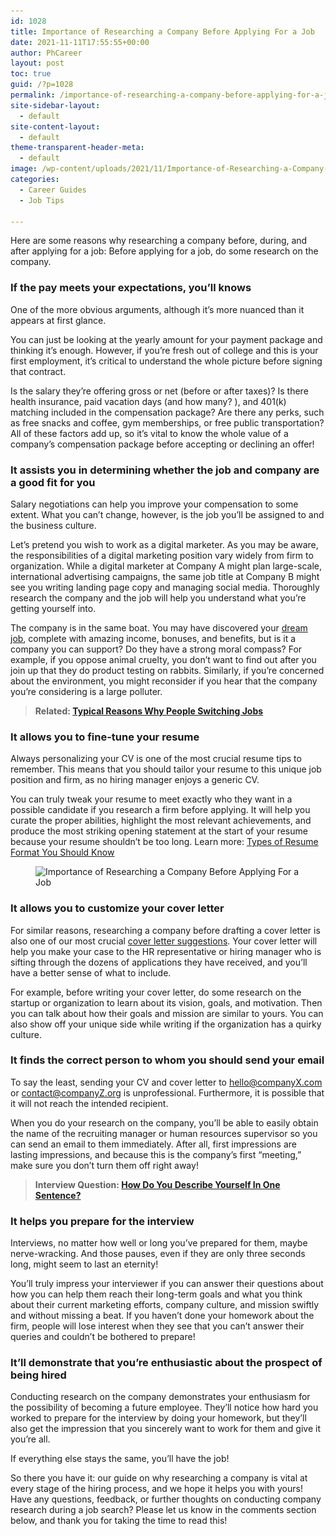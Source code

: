 ```yaml
---
id: 1028
title: Importance of Researching a Company Before Applying For a Job
date: 2021-11-11T17:55:55+00:00
author: PhCareer
layout: post
toc: true
guid: /?p=1028
permalink: /importance-of-researching-a-company-before-applying-for-a-job/
site-sidebar-layout:
  - default
site-content-layout:
  - default
theme-transparent-header-meta:
  - default
image: /wp-content/uploads/2021/11/Importance-of-Researching-a-Company-Before-Applying-For-a-Job.jpg
categories:
  - Career Guides
  - Job Tips
 
---
```

Here are some reasons why researching a company before, during, and after applying for a job: Before applying for a job, do some research on the company.

 

### **If the pay meets your expectations, you&#8217;ll know**s

One of the more obvious arguments, although it&#8217;s more nuanced than it appears at first glance.

You can just be looking at the yearly amount for your payment package and thinking it&#8217;s enough. However, if you&#8217;re fresh out of college and this is your first employment, it&#8217;s critical to understand the whole picture before signing that contract.

Is the salary they&#8217;re offering gross or net (before or after taxes)? Is there health insurance, paid vacation days (and how many? ), and 401(k) matching included in the compensation package? Are there any perks, such as free snacks and coffee, gym memberships, or free public transportation? All of these factors add up, so it&#8217;s vital to know the whole value of a company&#8217;s compensation package before accepting or declining an offer!

 
### **It assists you in determining whether the job and company are a good fit for you**

Salary negotiations can help you improve your compensation to some extent. What you can&#8217;t change, however, is the job you&#8217;ll be assigned to and the business culture.

Let&#8217;s pretend you wish to work as a digital marketer. As you may be aware, the responsibilities of a digital marketing position vary widely from firm to organization. While a digital marketer at Company A might plan large-scale, international advertising campaigns, the same job title at Company B might see you writing landing page copy and managing social media. Thoroughly research the company and the job will help you understand what you&#8217;re getting yourself into.

The company is in the same boat. You may have discovered your [dream job](/how-to-figure-out-if-you-are-right-for-the-job/), complete with amazing income, bonuses, and benefits, but is it a company you can support? Do they have a strong moral compass? For example, if you oppose animal cruelty, you don&#8217;t want to find out after you join up that they do product testing on rabbits. Similarly, if you&#8217;re concerned about the environment, you might reconsider if you hear that the company you&#8217;re considering is a large polluter.

 
<blockquote class="wp-block-quote">
  <p>
    <strong>Related: <a href="/typical-reasons-why-people-switching-jobs/">Typical Reasons Why People Switching Jobs</a></strong>
  </p>
</blockquote>

 

### **It allows you to fine-tune your resume**

Always personalizing your CV is one of the most crucial resume tips to remember. This means that you should tailor your resume to this unique job position and firm, as no hiring manager enjoys a generic CV.

You can truly tweak your resume to meet exactly who they want in a possible candidate if you research a firm before applying. It will help you curate the proper abilities, highlight the most relevant achievements, and produce the most striking opening statement at the start of your resume because your resume shouldn&#8217;t be too long. Learn more: [Types of Resume Format You Should Know](/types-of-resume-format-you-should-know/)

 <figure class="wp-block-image size-full">

<img loading="lazy" width="700" height="394" src="/wp-content/uploads/2021/11/Importance-of-Researching-a-Company-Before-Applying-For-a-Job.jpeg" alt="Importance of Researching a Company Before Applying For a Job" class="wp-image-1029" srcset="/wp-content/uploads/2021/11/Importance-of-Researching-a-Company-Before-Applying-For-a-Job.jpeg 700w, /wp-content/uploads/2021/11/Importance-of-Researching-a-Company-Before-Applying-For-a-Job-300x169.jpeg 300w" sizes="(max-width: 700px) 100vw, 700px" /> </figure> 

 
### **It allows you to customize your cover letter**

For similar reasons, researching a company before drafting a cover letter is also one of our most crucial [cover letter suggestions](/cover-letter-tips-for-new-freelancers/). Your cover letter will help you make your case to the HR representative or hiring manager who is sifting through the dozens of applications they have received, and you&#8217;ll have a better sense of what to include.

For example, before writing your cover letter, do some research on the startup or organization to learn about its vision, goals, and motivation. Then you can talk about how their goals and mission are similar to yours. You can also show off your unique side while writing if the organization has a quirky culture.

 

### **It finds the correct person to whom you should send your email**

To say the least, sending your CV and cover letter to hello@companyX.com or contact@companyZ.org is unprofessional. Furthermore, it is possible that it will not reach the intended recipient.

When you do your research on the company, you&#8217;ll be able to easily obtain the name of the recruiting manager or human resources supervisor so you can send an email to them immediately. After all, first impressions are lasting impressions, and because this is the company&#8217;s first &#8220;meeting,&#8221; make sure you don&#8217;t turn them off right away!

 
<blockquote class="wp-block-quote">
  <p>
    <strong>Interview Question: <a href="/interview-question-how-do-you-describe-yourself-in-one-sentence/">How Do You Describe Yourself In One Sentence?</a></strong>
  </p>
</blockquote>

 
### **It helps you prepare for the interview**

Interviews, no matter how well or long you&#8217;ve prepared for them, maybe nerve-wracking. And those pauses, even if they are only three seconds long, might seem to last an eternity!

You&#8217;ll truly impress your interviewer if you can answer their questions about how you can help them reach their long-term goals and what you think about their current marketing efforts, company culture, and mission swiftly and without missing a beat. If you haven&#8217;t done your homework about the firm, people will lose interest when they see that you can&#8217;t answer their queries and couldn&#8217;t be bothered to prepare!

 

### **It&#8217;ll demonstrate that you&#8217;re enthusiastic about the prospect of being hired**

Conducting research on the company demonstrates your enthusiasm for the possibility of becoming a future employee. They&#8217;ll notice how hard you worked to prepare for the interview by doing your homework, but they&#8217;ll also get the impression that you sincerely want to work for them and give it you&#8217;re all.

If everything else stays the same, you&#8217;ll have the job!

So there you have it: our guide on why researching a company is vital at every stage of the hiring process, and we hope it helps you with yours! Have any questions, feedback, or further thoughts on conducting company research during a job search? Please let us know in the comments section below, and thank you for taking the time to read this!
 